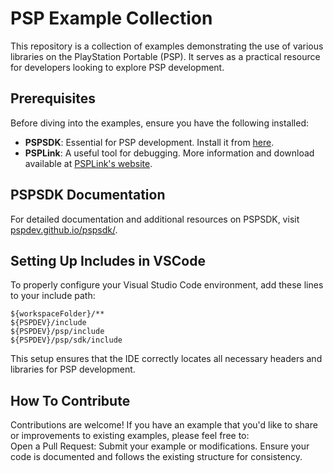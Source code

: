 # PSP Example Collection

This repository is a collection of examples demonstrating the use of various libraries on the PlayStation Portable (PSP). It serves as a practical resource for developers looking to explore PSP development.

## Prerequisites

Before diving into the examples, ensure you have the following installed:

- **PSPSDK**: Essential for PSP development. Install it from [here](https://github.com/pspdev/pspdev).
- **PSPLink**: A useful tool for debugging. More information and download available at [PSPLink's website](http://pspdev.github.io/psplinkusb/).

## PSPSDK Documentation

For detailed documentation and additional resources on PSPSDK, visit [pspdev.github.io/pspsdk/](https://pspdev.github.io/pspsdk/).

## Setting Up Includes in VSCode

To properly configure your Visual Studio Code environment, add these lines to your include path:

```plaintext
${workspaceFolder}/**
${PSPDEV}/include
${PSPDEV}/psp/include
${PSPDEV}/psp/sdk/include
```
This setup ensures that the IDE correctly locates all necessary headers and libraries for PSP development.

## How To Contribute
Contributions are welcome! If you have an example that you'd like to share or improvements to existing examples, please feel free to:  
Open a Pull Request: Submit your example or modifications. Ensure your code is documented and follows the existing structure for consistency.
